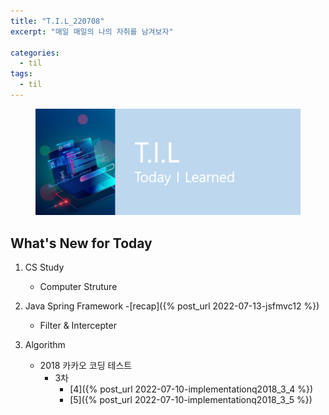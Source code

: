 ```yaml
---
title: "T.I.L_220708"
excerpt: "매일 매일의 나의 자취를 남겨보자"

categories:
  - til
tags:
  - til
---
```

<figure>
    <img src="/assets/images/til_image.png">
</figure>

## What's New for Today   
1. CS Study
    - Computer Struture


2. Java Spring Framework
    -[recap]({% post_url 2022-07-13-jsfmvc12 %})
    - Filter & Intercepter
  

3. Algorithm
    - 2018 카카오 코딩 테스트
        - 3차
            - [4]({% post_url 2022-07-10-implementationq2018_3_4 %})
            - [5]({% post_url 2022-07-10-implementationq2018_3_5 %})

  




